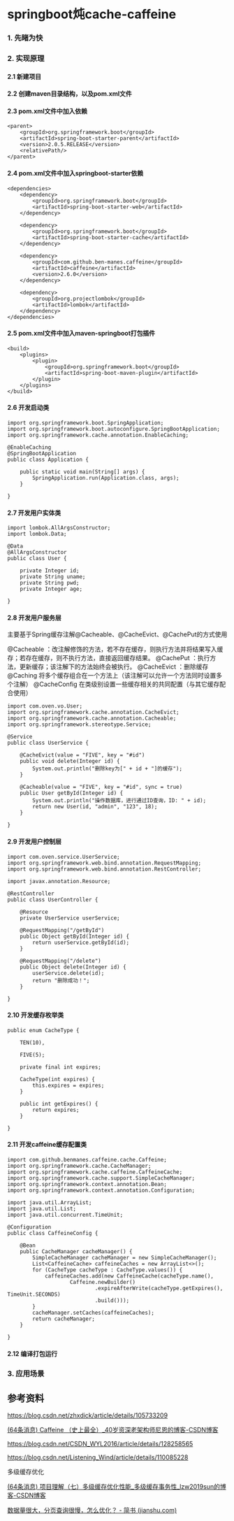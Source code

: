 

# springboot炖cache-caffeine

### 1. 先睹为快

### 2. 实现原理

#### 2.1 新建项目



#### 2.2 创建maven目录结构，以及pom.xml文件



#### 2.3 pom.xml文件中加入依赖

```
<parent>
    <groupId>org.springframework.boot</groupId>
    <artifactId>spring-boot-starter-parent</artifactId>
    <version>2.0.5.RELEASE</version>
    <relativePath/>
</parent>
```



#### 2.4 pom.xml文件中加入springboot-starter依赖

```
<dependencies>
    <dependency>
        <groupId>org.springframework.boot</groupId>
        <artifactId>spring-boot-starter-web</artifactId>
    </dependency>

    <dependency>
        <groupId>org.springframework.boot</groupId>
        <artifactId>spring-boot-starter-cache</artifactId>
    </dependency>

    <dependency>
        <groupId>com.github.ben-manes.caffeine</groupId>
        <artifactId>caffeine</artifactId>
        <version>2.6.0</version>
    </dependency>

    <dependency>
        <groupId>org.projectlombok</groupId>
        <artifactId>lombok</artifactId>
    </dependency>
</dependencies>
```



#### 2.5 pom.xml文件中加入maven-springboot打包插件

```
<build>
    <plugins>
        <plugin>
            <groupId>org.springframework.boot</groupId>
            <artifactId>spring-boot-maven-plugin</artifactId>
        </plugin>
    </plugins>
</build>
```



#### 2.6 开发启动类

```
import org.springframework.boot.SpringApplication;
import org.springframework.boot.autoconfigure.SpringBootApplication;
import org.springframework.cache.annotation.EnableCaching;

@EnableCaching
@SpringBootApplication
public class Application {

    public static void main(String[] args) {
        SpringApplication.run(Application.class, args);
    }

}
```



#### 2.7 开发用户实体类

```
import lombok.AllArgsConstructor;
import lombok.Data;

@Data
@AllArgsConstructor
public class User {

    private Integer id;
    private String uname;
    private String pwd;
    private Integer age;

}
```



#### 2.8 开发用户服务层

主要基于Spring缓存注解@Cacheable、@CacheEvict、@CachePut的方式使用

@Cacheable ：改注解修饰的方法，若不存在缓存，则执行方法并将结果写入缓存；若存在缓存，则不执行方法，直接返回缓存结果。
@CachePut ：执行方法，更新缓存；该注解下的方法始终会被执行。
@CacheEvict ：删除缓存
@Caching 将多个缓存组合在一个方法上（该注解可以允许一个方法同时设置多个注解）
@CacheConfig 在类级别设置一些缓存相关的共同配置（与其它缓存配合使用）

```
import com.oven.vo.User;
import org.springframework.cache.annotation.CacheEvict;
import org.springframework.cache.annotation.Cacheable;
import org.springframework.stereotype.Service;

@Service
public class UserService {

    @CacheEvict(value = "FIVE", key = "#id")
    public void delete(Integer id) {
        System.out.println("删除key为[" + id + "]的缓存");
    }

    @Cacheable(value = "FIVE", key = "#id", sync = true)
    public User getById(Integer id) {
        System.out.println("操作数据库，进行通过ID查询，ID: " + id);
        return new User(id, "admin", "123", 18);
    }

}
```



#### 2.9 开发用户控制层

```
import com.oven.service.UserService;
import org.springframework.web.bind.annotation.RequestMapping;
import org.springframework.web.bind.annotation.RestController;

import javax.annotation.Resource;

@RestController
public class UserController {

    @Resource
    private UserService userService;

    @RequestMapping("/getById")
    public Object getById(Integer id) {
        return userService.getById(id);
    }

    @RequestMapping("/delete")
    public Object delete(Integer id) {
        userService.delete(id);
        return "删除成功！";
    }

}
```



#### 2.10 开发缓存枚举类

```
public enum CacheType {

    TEN(10),

    FIVE(5);

    private final int expires;

    CacheType(int expires) {
        this.expires = expires;
    }

    public int getExpires() {
        return expires;
    }

}
```



#### 2.11 开发caffeine缓存配置类

```
import com.github.benmanes.caffeine.cache.Caffeine;
import org.springframework.cache.CacheManager;
import org.springframework.cache.caffeine.CaffeineCache;
import org.springframework.cache.support.SimpleCacheManager;
import org.springframework.context.annotation.Bean;
import org.springframework.context.annotation.Configuration;

import java.util.ArrayList;
import java.util.List;
import java.util.concurrent.TimeUnit;

@Configuration
public class CaffeineConfig {

    @Bean
    public CacheManager cacheManager() {
        SimpleCacheManager cacheManager = new SimpleCacheManager();
        List<CaffeineCache> caffeineCaches = new ArrayList<>();
        for (CacheType cacheType : CacheType.values()) {
            caffeineCaches.add(new CaffeineCache(cacheType.name(),
                    Caffeine.newBuilder()
                            .expireAfterWrite(cacheType.getExpires(), TimeUnit.SECONDS)
                            .build()));
        }
        cacheManager.setCaches(caffeineCaches);
        return cacheManager;
    }

}
```



#### 2.12 编译打包运行

### 3. 应用场景



## 参考资料


https://blog.csdn.net/zhxdick/article/details/105733209

[(64条消息) Caffeine （史上最全）_40岁资深老架构师尼恩的博客-CSDN博客](https://blog.csdn.net/crazymakercircle/article/details/113751575)

https://blog.csdn.net/CSDN_WYL2016/article/details/128258565

https://blog.csdn.net/Listening_Wind/article/details/110085228

多级缓存优化

[(64条消息) 项目理解（七）多级缓存优化性能_多级缓存事务性_lzw2019sun的博客-CSDN博客](https://blog.csdn.net/liuzewei2015/article/details/99706438)

[数据量很大，分页查询很慢，怎么优化？ - 简书 (jianshu.com)](https://www.jianshu.com/p/864d0bd80115)
